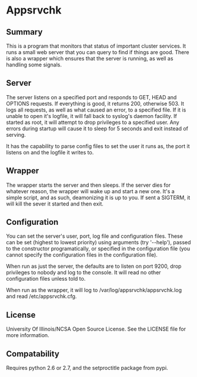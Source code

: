 # Appsrvchk

## Summary

This is a program that monitors that status of important cluster services. It
runs a small web server that you can query to find if things are good. There is
also a wrapper which ensures that the server is running, as well as handling
some signals.

## Server

The server listens on a specified port and responds to GET, HEAD and OPTIONS
requests. If everything is good, it returns 200, otherwise 503. It logs all
requests, as well as what caused an error, to a specified file. If it is unable
to open it's logfile, it will fall back to syslog's daemon facility. If started
as root, it will attempt to drop privileges to a specified user. Any errors
during startup will cause it to sleep for 5 seconds and exit instead of serving.

It has the capability to parse config files to set the user it runs as, the
port it listens on and the logfile it writes to.

## Wrapper

The wrapper starts the server and then sleeps. If the server dies for whatever
reason, the wrapper will wake up and start a new one. It's a simple script, and
as such, deamonizing it is up to you. If sent a SIGTERM, it will kill the sever
it started and then exit.

## Configuration

You can set the server's user, port, log file and configuration files. These can
be set (highest to lowest priority) using arguments (try '--help'), passed to
the constructor programatically, or specified in the configuration file (you
cannot specify the configuration files in the configuration file).

When run as just the server, the defaults are to listen on port 9200, drop
privileges to nobody and log to the console. It will read no other configuration
files unless told to.

When run as the wrapper, it will log to /var/log/appsrvchk/appsrvchk.log and
read /etc/appsrvchk.cfg.

## License

University Of Illinois/NCSA Open Source License. See the LICENSE file for more
information.

## Compatability

Requires python 2.6 or 2.7, and the setproctitle package from pypi.
